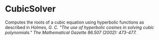 # CubicSolver
Computes the roots of a cubic equation using hyperbolic functions as described in *Holmes, G. C. "The use of hyperbolic cosines in solving cubic polynomials." The Mathematical Gazette 86.507 (2002): 473-477.*

